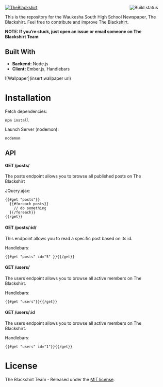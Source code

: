 <a href=""><img src="" alt="TheBlackshirt" /></a>
<a href="https://travis-ci.org/WSPgC/theblackshirt"><img align="right" src="https://travis-ci.org/WSPgC/theblackshirt.svg?branch=master" alt="Build status" /></a>

This is the repository for the Waukesha South High School Newspaper, The Blackshirt.
Feel free to contribute and improve The Blackshirt.

**NOTE: If you’re stuck, just open an issue or email someone on The Blackshirt Team**

## Built With
  - <strong>Backend:</strong> Node.js
  - <strong>Client:</strong> Ember.js, Handlebars

![Wallpaper](insert wallpaper url)

# Installation

Fetch dependencies:

    npm install

Launch Server (nodemon):

    nodemon
    
## API

#### GET /posts/
The posts endpoint allows you to browse all published posts on The Blackshirt

JQuery.ajax:

    {{#get "posts"}}
      {{#foreach posts}}
        // do something
      {{/foreach}}
    {{/get}}
    
#### GET /posts/:id/
This endpoint allows you to read a specific post based on its id.

Handlebars:

    {{#get "posts" id="5" }}{{/get}}
    
#### GET /users/
The users endpoint allows you to browse all active members on The Blackshirt.

Handlebars:

    {{#get "users"}}{{/get}}
    
#### GET /users/:id
The users endpoint allows you to browse all active members on The Blackshirt.

Handlebars:

    {{#get "users" id="1"}}{{/get}}
    

# License

The Blackshirt Team - Released under the [MIT license](LICENSE).
